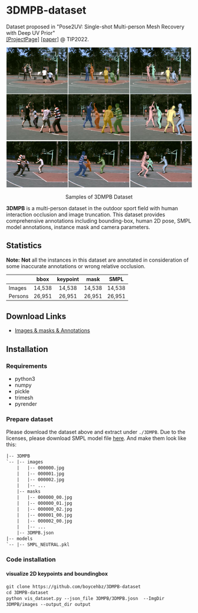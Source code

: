# 3DMPB-dataset

Dataset proposed in "Pose2UV: Single-shot Multi-person Mesh Recovery with Deep UV Prior"  
[[ProjectPage]](https://www.yangangwang.com/papers/HBZ-Pose2UV-2022-06.html) [[paper]](https://www.yangangwang.com/papers/HBZ-pose2uv-2022-06.pdf) @ TIP2022. 

<div align="center">
<img src="docs/image.png" width="800px"/>
<p> Samples of 3DMPB Dataset</p>
</div>

**3DMPB** is a multi-person dataset in the outdoor sport field with human interaction occlusion and image truncation. This dataset provides comprehensive annotations including bounding-box, human 2D pose, SMPL model annotations, instance mask and camera parameters.


## Statistics
**Note:** **Not** all the instances in this dataset are annotated in consideration of some inaccurate annotations or wrong relative occlusion. 

|          | bbox    | keypoint   | mask  | SMPL |
| -------- | :-----: | :--------: | :----: | :-----:|
| Images   | 14,538  | 14,538     | 14,538 | 14,538 |
| Persons  | 26,951  | 26,951     | 26,951 | 26,951 |

## Download Links

- [Images & masks & Annotations]()

## Installation
### Requirements 
* python3
* numpy
* pickle
* trimesh
* pyrender
### Prepare dataset 
Please download the dataset above and extract under `./3DMPB`. Due to the licenses, please download SMPL model file [here](https://smpl.is.tue.mpg.de/). And make them look like this:
```
|-- 3DMPB
`-- |-- images
    |   |-- 000000.jpg
    |   |-- 000001.jpg
    |   |-- 000002.jpg
    |   |-- ...
    |-- masks
    |   |-- 000000_00.jpg
    |   |-- 000000_01.jpg
    |   |-- 000000_02.jpg
    |   |-- 000001_00.jpg
    |   |-- 000002_00.jpg
    |   |-- ...
    |-- 3DMPB.json
|-- models
`-- |-- SMPL_NEUTRAL.pkl    
```
### Code installation
#### visualize 2D keypoints and boundingbox
```
git clone https://github.com/boycehbz/3DMPB-dataset
cd 3DMPB-dataset
python vis_dataset.py --json_file 3DMPB/3DMPB.josn  --ImgDir 3DMPB/images --output_dir output
```

